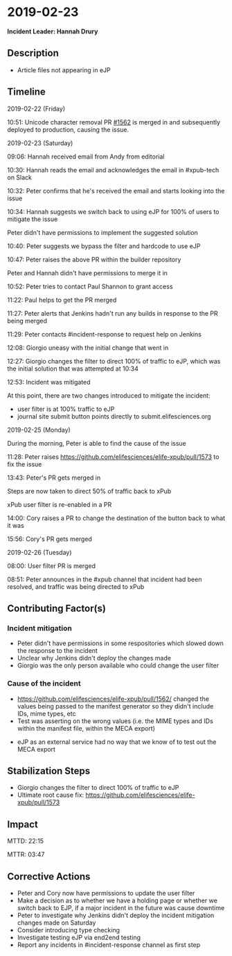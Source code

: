 # 2019-02-23

**Incident Leader: Hannah Drury**

## Description

- Article files not appearing in eJP

## Timeline

2019-02-22 (Friday)

10:51: Unicode character removal PR [#1562](https://github.com/elifesciences/elife-xpub/pull/1562) is merged in and subsequently deployed to production, causing the issue.

2019-02-23 (Saturday)

09:06: Hannah received email from Andy from editorial

10:30: Hannah reads the email and acknowledges the email in #xpub-tech on Slack

10:32: Peter confirms that he's received the email and starts looking into the issue

10:34: Hannah suggests we switch back to using eJP for 100% of users to mitigate the issue

Peter didn't have permissions to implement the suggested solution

10:40: Peter suggests we bypass the filter and hardcode to use eJP

10:47: Peter raises the above PR within the builder repository

Peter and Hannah didn't have permissions to merge it in

10:52: Peter tries to contact Paul Shannon to grant access

11:22: Paul helps to get the PR merged

11:27: Peter alerts that Jenkins hadn't run any builds in response to the PR being merged

11:29: Peter contacts #incident-response to request help on Jenkins

12:08: Giorgio uneasy with the initial change that went in

12:27: Giorgio changes the filter to direct 100% of traffic to eJP, which was the initial solution that was attempted at 10:34

12:53: Incident was mitigated

At this point, there are two changes introduced to mitigate the incident:
- user filter is at 100% traffic to eJP
- journal site submit button points directly to submit.elifesciences.org

2019-02-25 (Monday)

During the morning, Peter is able to find the cause of the issue

11:28: Peter raises https://github.com/elifesciences/elife-xpub/pull/1573 to fix the issue

13:43: Peter's PR gets merged in

Steps are now taken to direct 50% of traffic back to xPub 

xPub user filter is re-enabled in a PR

14:00: Cory raises a PR to change the destination of the button back to what it was

15:56: Cory's PR gets merged 

2019-02-26 (Tuesday)

08:00: User filter PR is merged

08:51: Peter announces in the #xpub channel that incident had been resolved, and traffic was being directed to xPub

## Contributing Factor(s)

### Incident mitigation
- Peter didn't have permissions in some respositories which slowed down the response to the incident
- Unclear why Jenkins didn't deploy the changes made
- Giorgio was the only person available who could change the user filter

### Cause of the incident
- https://github.com/elifesciences/elife-xpub/pull/1562/ changed the values being passed to the manifest generator so they didn't include IDs, mime types, etc
- Test was asserting on the wrong values (i.e. the MIME types and IDs within the manifest file, within the MECA export)
<!-- - Difficult to see what the assertions were due to snapshot testing -->
- eJP as an external service had no way that we know of to test out the MECA export

## Stabilization Steps

- Giorgio changes the filter to direct 100% of traffic to eJP
- Ultimate root cause fix: https://github.com/elifesciences/elife-xpub/pull/1573

## Impact

MTTD: 22:15

MTTR: 03:47

## Corrective Actions

- Peter and Cory now have permissions to update the user filter
- Make a decision as to whether we have a holding page or whether we switch back to EJP, if a major incident in the future was cause downtime
- Peter to investigate why Jenkins didn't deploy the incident mitigation changes made on Saturday
- Consider introducing type checking
- Investigate testing eJP via end2end testing
- Report any incidents in #incident-response channel as first step
